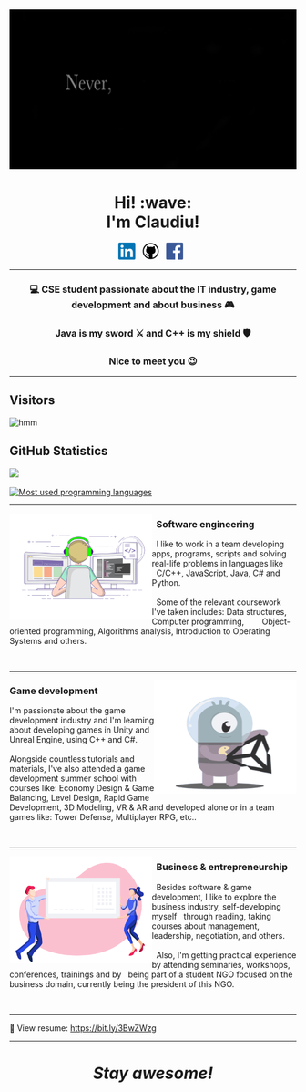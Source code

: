 <img src="https://github.com/ClaudiuChelcea/ClaudiuChelcea/blob/main/assets/NeverGiveUp.gif" width="100%" height="280">

<h1 align='center'> Hi! :wave:<br> I'm Claudiu!</h1>

<p align='center'>
<a href="https://www.linkedin.com/in/claudiuchelcea011/"><img height="30" src="https://github.com/ClaudiuChelcea/ClaudiuChelcea/blob/main/assets/LinkedIn_logo.png"></a>&nbsp;&nbsp;
<a href="https://github.com/ClaudiuChelcea"><img height="30" src="https://github.com/ClaudiuChelcea/ClaudiuChelcea/blob/main/assets/github-logo.png"></a>&nbsp;&nbsp;
<a href="https://www.facebook.com/chelcea.claudiu1/"><img height="30" src="https://github.com/ClaudiuChelcea/ClaudiuChelcea/blob/main/assets/Facebook-logo.png"></a>&nbsp;&nbsp;
</p>

  ---
  
### <p align="center"> 💻 CSE student passionate about the IT industry, game development and about business 🎮 </p>
### <p align="center"> Java is my sword ⚔️ and C++ is my shield 🛡️ </p>
### <p align="center"> Nice to meet you 😉 </p>

  ---
  
 

 
 ## Visitors
![hmm](https://profile-counter.glitch.me/ClaudiuChelcea/count.svg)

</span>

<span float="center" height=200>
  <h2>GitHub Statistics</h2>
  <img src="https://github-readme-stats.vercel.app/api?username=ClaudiuChelcea&show_icons=true&count_private=true&title_color=d1eaff&text_color=f2f9ff&icon_color=a3b9cc&bg_color=6e7e91" float="right" />
</span>

[![Most used programming languages](https://github-readme-stats.vercel.app/api/top-langs/?username=ClaudiuChelcea&langs_count=5&theme=tokyonight)]()
<br>

   ---
   
 <p>
  <img width="250" align='left' src="https://github.com/ClaudiuChelcea/ClaudiuChelcea/blob/main/assets/SWEGIF.gif">
</p>

### &nbsp;&nbsp;Software engineering

&nbsp;&nbsp;I like to work in a team developing apps, programs, scripts and solving real-life problems in languages like &nbsp;&nbsp;C/C++, JavaScript, Java, C# and Python.
<br><br>&nbsp;&nbsp;Some of the relevant coursework I've taken includes: Data structures, Computer programming, &nbsp;&nbsp;&nbsp;&nbsp;&nbsp;&nbsp;&nbsp;Object-oriented programming, Algorithms analysis, Introduction to
Operating Systems and others.


   
<br>


 ---
 
  <p>
  <img width="250" align='right' height="200" src="https://github.com/ClaudiuChelcea/ClaudiuChelcea/blob/main/assets/UnityAnim.gif">
</p>
 
 
 
### Game development

I'm passionate about the game development industry and I'm learning about developing games in Unity and Unreal Engine, using C++ and C#.
<br><br>Alongside countless tutorials and materials, I've also attended a game development summer school with courses like: Economy Design & Game Balancing, Level Design, Rapid Game Development, 3D Modeling, VR & AR and developed alone or in a team games like: Tower Defense, Multiplayer RPG, etc..

<br>

 ---
  <p>
  <img width="250" align='left' src="https://github.com/ClaudiuChelcea/ClaudiuChelcea/blob/main/assets/Businessgif.gif">
</p>

### &nbsp;&nbsp;Business & entrepreneurship

&nbsp;&nbsp;Besides software & game development, I like to explore the business industry, self-developing myself &nbsp;&nbsp;through reading, taking courses about management, leadership, negotiation, and others.
<br><br>&nbsp;&nbsp;Also, I'm getting practical experience by attending seminaries, workshops, conferences, trainings and by &nbsp;&nbsp;being part of a student NGO focused on the business domain, currently being the president of this NGO.

<br>

 ---
 📝 View resume: https://bit.ly/3BwZWzg
 
 ---

<h1 align='center'><i>Stay awesome!</i></h1>
